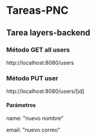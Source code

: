 # Tareas-PNC
## Tarea layers-backend
### Método GET all users
http://localhost:8080/users

### Método PUT user
http://localhost:8080/users/[id]
#### Parámetros
name: "nuevo nombre"

email: "nuevo correo"

